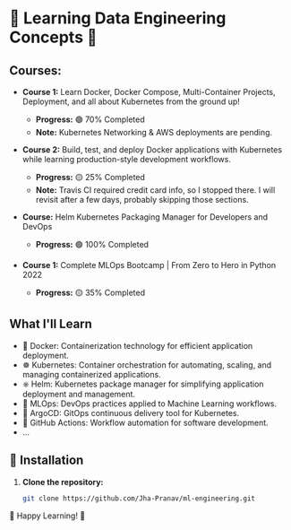# 🌟 Learning Data Engineering Concepts 🚀

## Courses:

- **Course 1:** Learn Docker, Docker Compose, Multi-Container Projects, Deployment, and all about Kubernetes from the ground up!
  - **Progress:** 🟢 70% Completed
  - **Note:** Kubernetes Networking & AWS deployments are pending.

- **Course 2:** Build, test, and deploy Docker applications with Kubernetes while learning production-style development workflows.
  - **Progress:** 🟡 25% Completed
  - **Note:** Travis CI required credit card info, so I stopped there. I will revisit after a few days, probably skipping those sections.

- **Course:** Helm Kubernetes Packaging Manager for Developers and DevOps
  - **Progress:** 🟢 100% Completed

- **Course 1:** Complete MLOps Bootcamp | From Zero to Hero in Python 2022
  - **Progress:** 🟡 35% Completed

## What I'll Learn

- 🐳 Docker: Containerization technology for efficient application deployment.
- ☸️ Kubernetes: Container orchestration for automating, scaling, and managing containerized applications.
- ⎈ Helm: Kubernetes package manager for simplifying application deployment and management.
- 🤖 MLOps: DevOps practices applied to Machine Learning workflows.
- 🔄 ArgoCD: GitOps continuous delivery tool for Kubernetes.
- 🤖 GitHub Actions: Workflow automation for software development.
- ...

## 🚀 Installation

1. **Clone the repository:**

   ```bash
   git clone https://github.com/Jha-Pranav/ml-engineering.git

🌈 Happy Learning! 🚀
